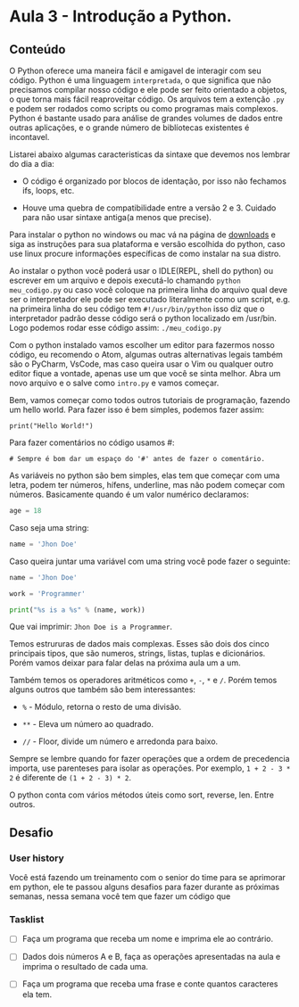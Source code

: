 # Aula 3 - Introdução a Python.

## Conteúdo

O Python oferece uma maneira fácil e amigavel de interagir com seu código. Python é uma linguagem `interpretada`, o que significa que não precisamos compilar nosso código e ele pode ser feito orientado a objetos, o que torna mais fácil reaproveitar código. Os arquivos tem a extenção `.py` e podem ser rodados como scripts ou como programas mais complexos. Python é bastante usado para análise de grandes volumes de dados entre outras aplicações, e o grande número de biblíotecas existentes é incontavel.

Listarei abaixo algumas caracteristicas da sintaxe que devemos nos lembrar do dia a dia:

* O código é organizado por blocos de identação, por isso não fechamos ifs, loops, etc.

* Houve uma quebra de compatibilidade entre a versão 2 e 3. Cuidado para não usar sintaxe antiga(a menos que precise).

Para instalar o python no windows ou mac vá na página de [downloads](https://www.python.org/downloads/) e siga as instruções para sua plataforma e versão escolhida do python, caso use linux procure informações específicas de como instalar na sua distro.

Ao instalar o python você poderá usar o IDLE(REPL, shell do python) ou escrever em um arquivo e depois executá-lo chamando `python meu_codigo.py` ou caso você coloque na primeira linha do arquivo qual deve ser o interpretador ele pode ser executado literalmente como um script, e.g. na primeira linha do seu código tem `#!/usr/bin/python` isso diz que o interpretador padrão desse código será o python localizado em /usr/bin. Logo podemos rodar esse código assim: `./meu_codigo.py`

Com o python instalado vamos escolher um editor para fazermos nosso código, eu recomendo o Atom, algumas outras alternativas legais também são o PyCharm, VsCode, mas caso queira usar o Vim ou qualquer outro editor fique a vontade, apenas use um que você se sinta melhor. Abra um novo arquivo e o salve como `intro.py` e vamos começar.

Bem, vamos começar como todos outros tutoriais de programação, fazendo um hello world. Para fazer isso é bem simples, podemos fazer assim:

`print("Hello World!")`

Para fazer comentários no código usamos #:

`# Sempre é bom dar um espaço do '#' antes de fazer o comentário.`

As variáveis no python são bem simples, elas tem que começar com uma letra, podem ter números, hífens, underline, mas não podem começar com números. Basicamente quando é um valor numérico declaramos:

```python
age = 18
```

Caso seja uma string:

```python
name = 'Jhon Doe'
```

Caso queira juntar uma variável com uma string você pode fazer o seguinte:

```python
name = 'Jhon Doe'

work = 'Programmer'

print("%s is a %s" % (name, work))
```

Que vai imprimir: `Jhon Doe is a Programmer`.

Temos estrururas de dados mais complexas. Esses são dois dos cinco principais tipos, que são numeros, strings, listas, tuplas e dicionários. Porém vamos deixar para falar delas na próxima aula um a um.

Também temos os operadores aritméticos como `+`, `-`, `*` e `/`. Porém temos alguns outros que também são bem interessantes:

* `%` - Módulo, retorna o resto de uma divisão.

* `**` - Eleva um número ao quadrado.

* `//` - Floor, divide um número e arredonda para baixo.

Sempre se lembre quando for fazer operações que a ordem de precedencia importa, use parenteses para isolar as operações. Por exemplo, `1 + 2 - 3 * 2` é diferente de `(1 + 2 - 3) * 2`.

O python conta com vários métodos úteis como sort, reverse, len. Entre outros.

## Desafio

### User history

Você está fazendo um treinamento com o senior do time para se aprimorar em python, ele te passou alguns desafios para fazer durante as próximas semanas, nessa semana você tem que fazer um código que


### Tasklist

* [ ] Faça um programa que receba um nome e imprima ele ao contrário.

* [ ] Dados dois números A e B, faça as operações apresentadas na aula e imprima o resultado de cada uma.

* [ ] Faça um programa que receba uma frase e conte quantos caracteres ela tem.
